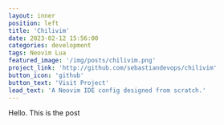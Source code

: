 ```yaml
---
layout: inner
position: left
title: 'Chilivim'
date: 2023-02-12 15:56:00
categories: development
tags: Neovim Lua
featured_image: '/img/posts/chilivim.png'
project_link: 'http://github.com/sebastiandevops/chilivim'
button_icon: 'github'
button_text: 'Visit Project'
lead_text: 'A Neovim IDE config designed from scratch.'
---
```


Hello. This is the post
